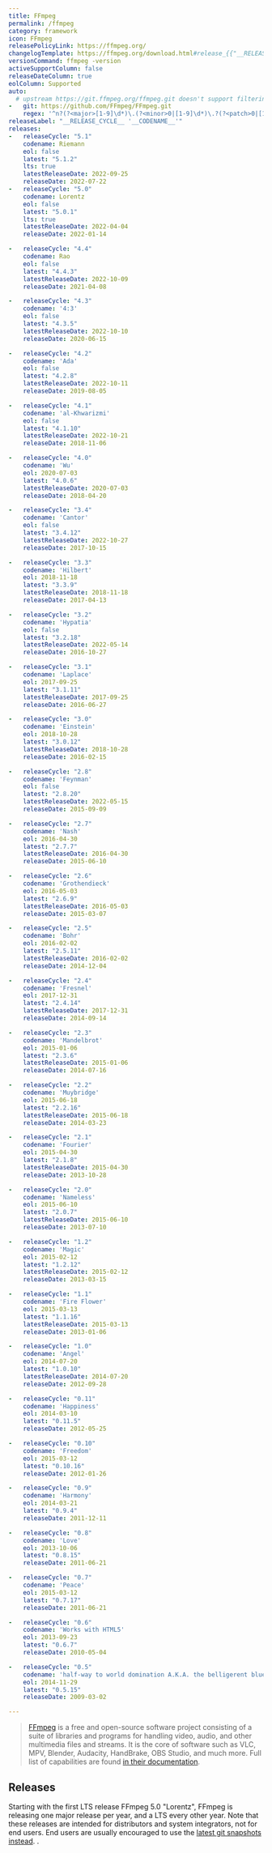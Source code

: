 ```yaml
---
title: FFmpeg
permalink: /ffmpeg
category: framework
icon: FFmpeg
releasePolicyLink: https://ffmpeg.org/
changelogTemplate: https://ffmpeg.org/download.html#release_{{"__RELEASE_CYCLE__"}}
versionCommand: ffmpeg -version
activeSupportColumn: false
releaseDateColumn: true
eolColumn: Supported
auto:
  # upstream https://git.ffmpeg.org/ffmpeg.git doesn't support filtering
-   git: https://github.com/FFmpeg/FFmpeg.git
    regex: '^n?(?<major>[1-9]\d*)\.(?<minor>0|[1-9]\d*)\.?(?<patch>0|[1-9]\d*)?$'
releaseLabel: "__RELEASE_CYCLE__ '__CODENAME__'"
releases:
-   releaseCycle: "5.1"
    codename: Riemann
    eol: false
    latest: "5.1.2"
    lts: true
    latestReleaseDate: 2022-09-25
    releaseDate: 2022-07-22
-   releaseCycle: "5.0"
    codename: Lorentz
    eol: false
    latest: "5.0.1"
    lts: true
    latestReleaseDate: 2022-04-04
    releaseDate: 2022-01-14

-   releaseCycle: "4.4"
    codename: Rao
    eol: false
    latest: "4.4.3"
    latestReleaseDate: 2022-10-09
    releaseDate: 2021-04-08

-   releaseCycle: "4.3"
    codename: '4:3'
    eol: false
    latest: "4.3.5"
    latestReleaseDate: 2022-10-10
    releaseDate: 2020-06-15

-   releaseCycle: "4.2"
    codename: 'Ada'
    eol: false
    latest: "4.2.8"
    latestReleaseDate: 2022-10-11
    releaseDate: 2019-08-05

-   releaseCycle: "4.1"
    codename: 'al-Khwarizmi'
    eol: false
    latest: "4.1.10"
    latestReleaseDate: 2022-10-21
    releaseDate: 2018-11-06

-   releaseCycle: "4.0"
    codename: 'Wu'
    eol: 2020-07-03
    latest: "4.0.6"
    latestReleaseDate: 2020-07-03
    releaseDate: 2018-04-20

-   releaseCycle: "3.4"
    codename: 'Cantor'
    eol: false
    latest: "3.4.12"
    latestReleaseDate: 2022-10-27
    releaseDate: 2017-10-15

-   releaseCycle: "3.3"
    codename: 'Hilbert'
    eol: 2018-11-18
    latest: "3.3.9"
    latestReleaseDate: 2018-11-18
    releaseDate: 2017-04-13

-   releaseCycle: "3.2"
    codename: 'Hypatia'
    eol: false
    latest: "3.2.18"
    latestReleaseDate: 2022-05-14
    releaseDate: 2016-10-27

-   releaseCycle: "3.1"
    codename: 'Laplace'
    eol: 2017-09-25
    latest: "3.1.11"
    latestReleaseDate: 2017-09-25
    releaseDate: 2016-06-27

-   releaseCycle: "3.0"
    codename: 'Einstein'
    eol: 2018-10-28
    latest: "3.0.12"
    latestReleaseDate: 2018-10-28
    releaseDate: 2016-02-15

-   releaseCycle: "2.8"
    codename: 'Feynman'
    eol: false
    latest: "2.8.20"
    latestReleaseDate: 2022-05-15
    releaseDate: 2015-09-09

-   releaseCycle: "2.7"
    codename: 'Nash'
    eol: 2016-04-30
    latest: "2.7.7"
    latestReleaseDate: 2016-04-30
    releaseDate: 2015-06-10

-   releaseCycle: "2.6"
    codename: 'Grothendieck'
    eol: 2016-05-03
    latest: "2.6.9"
    latestReleaseDate: 2016-05-03
    releaseDate: 2015-03-07

-   releaseCycle: "2.5"
    codename: 'Bohr'
    eol: 2016-02-02
    latest: "2.5.11"
    latestReleaseDate: 2016-02-02
    releaseDate: 2014-12-04

-   releaseCycle: "2.4"
    codename: 'Fresnel'
    eol: 2017-12-31
    latest: "2.4.14"
    latestReleaseDate: 2017-12-31
    releaseDate: 2014-09-14

-   releaseCycle: "2.3"
    codename: 'Mandelbrot'
    eol: 2015-01-06
    latest: "2.3.6"
    latestReleaseDate: 2015-01-06
    releaseDate: 2014-07-16

-   releaseCycle: "2.2"
    codename: 'Muybridge'
    eol: 2015-06-18
    latest: "2.2.16"
    latestReleaseDate: 2015-06-18
    releaseDate: 2014-03-23

-   releaseCycle: "2.1"
    codename: 'Fourier'
    eol: 2015-04-30
    latest: "2.1.8"
    latestReleaseDate: 2015-04-30
    releaseDate: 2013-10-28

-   releaseCycle: "2.0"
    codename: 'Nameless'
    eol: 2015-06-10
    latest: "2.0.7"
    latestReleaseDate: 2015-06-10
    releaseDate: 2013-07-10

-   releaseCycle: "1.2"
    codename: 'Magic'
    eol: 2015-02-12
    latest: "1.2.12"
    latestReleaseDate: 2015-02-12
    releaseDate: 2013-03-15

-   releaseCycle: "1.1"
    codename: 'Fire Flower'
    eol: 2015-03-13
    latest: "1.1.16"
    latestReleaseDate: 2015-03-13
    releaseDate: 2013-01-06

-   releaseCycle: "1.0"
    codename: 'Angel'
    eol: 2014-07-20
    latest: "1.0.10"
    latestReleaseDate: 2014-07-20
    releaseDate: 2012-09-28

-   releaseCycle: "0.11"
    codename: 'Happiness'
    eol: 2014-03-10
    latest: "0.11.5"
    releaseDate: 2012-05-25

-   releaseCycle: "0.10"
    codename: 'Freedom'
    eol: 2015-03-12
    latest: "0.10.16"
    releaseDate: 2012-01-26

-   releaseCycle: "0.9"
    codename: 'Harmony'
    eol: 2014-03-21
    latest: "0.9.4"
    releaseDate: 2011-12-11

-   releaseCycle: "0.8"
    codename: 'Love'
    eol: 2013-10-06
    latest: "0.8.15"
    releaseDate: 2011-06-21

-   releaseCycle: "0.7"
    codename: 'Peace'
    eol: 2015-03-12
    latest: "0.7.17"
    releaseDate: 2011-06-21

-   releaseCycle: "0.6"
    codename: 'Works with HTML5'
    eol: 2013-09-23
    latest: "0.6.7"
    releaseDate: 2010-05-04

-   releaseCycle: "0.5"
    codename: 'half-way to world domination A.K.A. the belligerent blue bike shed'
    eol: 2014-11-29
    latest: "0.5.15"
    releaseDate: 2009-03-02

---
```


> [FFmpeg](https://ffmpeg.org/) is a free and open-source software project consisting of a suite of libraries and programs for handling video, audio, and other multimedia files and streams. It is the core of software such as VLC, MPV, Blender, Audacity, HandBrake, OBS Studio, and much more. Full list of capabilities are found [in their documentation](https://ffmpeg.org/ffmpeg.html).


## Releases

Starting with the first LTS release FFmpeg 5.0 "Lorentz", FFmpeg is releasing one major release per year, and a LTS every other year.  Note that these releases are intended for distributors and system integrators, not for end users. End users are usually encouraged to use the [latest git snapshots instead](https://ffmpeg.org/download.html).
.
